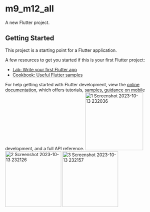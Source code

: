 # m9_m12_all

A new Flutter project.

## Getting Started

This project is a starting point for a Flutter application.

A few resources to get you started if this is your first Flutter project:

- [Lab: Write your first Flutter app](https://docs.flutter.dev/get-started/codelab)
- [Cookbook: Useful Flutter samples](https://docs.flutter.dev/cookbook)

For help getting started with Flutter development, view the
[online documentation](https://docs.flutter.dev/), which offers tutorials,
samples, guidance on mobile development, and a full API reference.
<img width="185" alt="1 Screenshot 2023-10-13 232036" src="https://github.com/Sazzad-Hossain-Sobuj/Module-9-to-12/assets/93114191/28ddea50-bd8d-45f9-926e-3abba13afb38">
<img width="179" alt="2 Screenshot 2023-10-13 232126" src="https://github.com/Sazzad-Hossain-Sobuj/Module-9-to-12/assets/93114191/4e998750-762c-49c0-b296-67b168ed483f">
<img width="178" alt="3 Screenshot 2023-10-13 232157" src="https://github.com/Sazzad-Hossain-Sobuj/Module-9-to-12/assets/93114191/16be685b-fa2d-476a-aaeb-8352cfdc5dc9">

